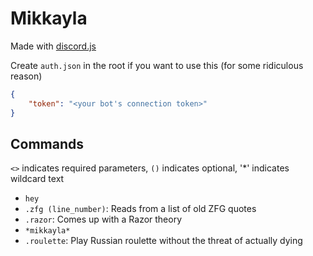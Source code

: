 # Mikkayla
Made with [discord.js](https://github.com/hydrabolt/discord.js/)

Create `auth.json` in the root if you want to use this (for some ridiculous reason)
```json
{
    "token": "<your bot's connection token>"
}
```

## Commands
`<>` indicates required parameters, `()` indicates optional, '*' indicates wildcard text
- `hey`
- `.zfg (line_number)`: Reads from a list of old ZFG quotes
- `.razor`: Comes up with a Razor theory
- `*mikkayla*`
- `.roulette`: Play Russian roulette without the threat of actually dying
